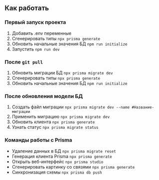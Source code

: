 
## Как работать

### Первый запуск проекта
1. Добавить .env переменные
2. Сгенерировать типы `npx prisma generate`
3. Обновить начальные значения БД `npm run initialize`
4. Запустить `npm run dev`

### После `git pull`
1. Обновить миграции БД `npx prisma migrate dev`
2. Сгенерировать типы `npx prisma generate`
3. Обновить начальные значения БД `npm run initialize`

### После обновления модели БД
1. Создать файл миграции `npx prisma migrate dev --name #Название-миграции`
2. Применить миграцию `npx prisma migrate dev`
3. Обновить клиента `npx prisma generate`
4. Узнать статус `npx prisma migrate status`


### Команды работы с Prisma
* Удаление данных в БД `npx prisma migrate reset`
* Генерация клиента Prisma `npx prisma generate`
* Открыть веб-интерфейс `npx prisma studio`
* Сгенерировать картинку со связями `npx prisma generate`
* Синхронизация схемы `npx prisma db push`



